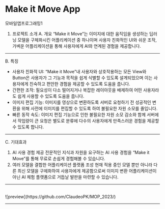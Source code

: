 # Make it Move App
모바일앱프로그래밍1
1. 프로젝트 소개
 	A. 개요
“Make it Move”는 이미지에 대한 움직임을 생성하는 딥러닝 모델을 구체화시킨 어플리케이션 중 하나이며 사용자 친화적인 UI와 쉬운 조작, 가벼운 어플리케이션을 통해 사용자에게 AI와 연계된 경험을 제공합니다.

***

B. 특징
- 사용자 친화적 UI: “Make it Move”내 사용자와 상호작용하는 모든 View와 Button은 사용자가 그 기능과 목적을 쉽게 식별할 수 있도록 설계되었으며 이는 사용자에게 친숙하고 편안한 경험을 제공할 수 있도록 도움을 줍니다.
- 간편한 조작: 필요성이 다소 떨어지거나 복잡한 레이아웃을 배제하여 어떤 사용자라도 쉽게 사용할 수 있도록 도움을 줍니다.
- 이미지 편집 기능: 이미지를 영상으로 변환하도록 서버로 요청하기 전 성공적인 변환을 위해 사전에 이미지를 편집할 수 있도록 하여 불필요한 자원 소모를 줄입니다.
- 빠른 동작 속도: 이미지 편집 기능으로 인한 불필요한 자원 소모 감소와 함께 서버에서 작업량이 큰 요청은 별도로 분류에 다수의 사용자에게 만족스러운 경험을 제공할 수 있도록 합니다. 

***

C. 기대효과
  1. AI 사용 경험 제공
전문적인 지식과 자원을 요구하는 AI 사용 경험을 “Make it Move”를 통해 무료로 손쉽게 경험해볼 수 있습니다.
2. 여러 모델을 결합한 어플리케이션 플랫폼 조성
현재 적용 중인 모델 뿐만 아니라 다른 최신 모델을 구체화하여 사용자에게 제공함으로써		이미지 변환 어플리케이션이 아닌 AI 체험 플랫폼으로 거듭날 발판을 마련할 수 있습니다.

***

<br>
![preview](https://github.com/ClaudeoPK/MOP_2023/)

***
